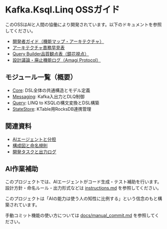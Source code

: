 # Kafka.Ksql.Linq OSSガイド

このOSSはAIと人間の協働により開発されています。以下のドキュメントを参照してください。

- [開発者ガイド（機能マップ・アーキテクチャ）](docs/dev_guide.md)
- [アーキテクチャ責務早見表](docs/arch_overview.md)
- [Query Builder品質観点表（鏡花視点）](docs/querybuilder_kyouka.md)
- [設計議論・廃止機能ログ（Amagi Protocol）](docs/design_decision_log.md)

## モジュール一覧（概要）
- [Core](src/Core): DSL全体の共通構造とモデル定義
- [Messaging](src/Messaging): Kafka入出力とDLQ制御
- [Query](src/Query): LINQ to KSQLの構文変換とDSL構築
- [StateStore](src/StateStore): KTable用RocksDB連携管理

## 関連資料
- [AIエージェントと分担](agents.md)
- [構成図と命名規則](docs/namespaces)
- [開発タスクと出力ログ](tasks/)

## AI作業補助
このプロジェクトでは、AIエージェントがコード生成・テスト補助を行います。  
設計方針・命名ルール・出力形式などは [instructions.md](./instructions.md) を参照してください。

このプロジェクトは「AIの能力は使う人の知性に比例する」という信念のもと構築されています。

手動コミット機能の使い方については [docs/manual_commit.md](docs/manual_commit.md) を参照してください。
